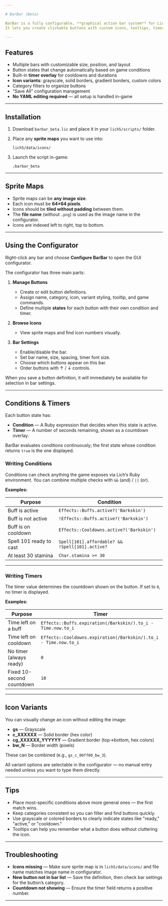 ```yaml
---

# BarBar (Beta)

BarBar is a fully configurable, **graphical action bar system** for Lich5.
It lets you create clickable buttons with custom icons, tooltips, timers, and state-based visuals — all set up through an **in-game GUI configurator**.

---
```


## Features

* Multiple bars with customizable size, position, and layout
* Button states that change automatically based on game conditions
* Built-in **timer overlay** for cooldowns and durations
* **Icon variants**: grayscale, solid borders, gradient borders, custom colors
* Category filters to organize buttons
* “Save All” configuration management
* **No YAML editing required** — all setup is handled in-game

---

## Installation

1. Download `barbar_beta.lic` and place it in your `lich5/scripts/` folder.
2. Place any **sprite maps** you want to use into:

   ```
   lich5/data/icons/
   ```
3. Launch the script in-game:

   ```
   ;barbar_beta
   ```

---

## Sprite Maps

* Sprite maps can be **any image size**.
* Each icon must be **64×64 pixels**.
* Icons should be **tiled without padding** between them.
* The **file name** (without `.png`) is used as the image name in the configurator.
* Icons are indexed left to right, top to bottom.

---

## Using the Configurator

Right-click any bar and choose **Configure BarBar** to open the GUI configurator.

The configurator has three main parts:

1. **Manage Buttons**

   * Create or edit button definitions.
   * Assign name, category, icon, variant styling, tooltip, and game commands.
   * Define multiple **states** for each button with their own condition and timer.

2. **Browse Icons**

   * View sprite maps and find icon numbers visually.

3. **Bar Settings**

   * Enable/disable the bar.
   * Set bar name, size, spacing, timer font size.
   * Choose which buttons appear on this bar.
   * Order buttons with ↑ / ↓ controls.

When you save a button definition, it will immediately be available for selection in bar settings.

---

## Conditions & Timers

Each button state has:

* **Condition** — A Ruby expression that decides when this state is active.
* **Timer** — A number of seconds remaining, shown as a countdown overlay.

BarBar evaluates conditions continuously; the first state whose condition returns `true` is the one displayed.

### Writing Conditions

Conditions can check anything the game exposes via Lich’s Ruby environment.
You can combine multiple checks with `&&` (and) / `||` (or).

**Examples:**

| Purpose                 | Condition                                       |
| ----------------------- | ----------------------------------------------- |
| Buff is active          | `Effects::Buffs.active?('Barkskin')`            |
| Buff is not active      | `!Effects::Buffs.active?('Barkskin')`           |
| Buff is on cooldown     | `Effects::Cooldowns.active?('Barkskin')`        |
| Spell 101 ready to cast | `Spell[101].affordable? && !Spell[101].active?` |
| At least 30 stamina     | `Char.stamina >= 30`                            |

---

### Writing Timers

The timer value determines the countdown shown on the button.
If set to `0`, no timer is displayed.

**Examples:**

| Purpose                   | Timer                                                            |
| ------------------------- | ---------------------------------------------------------------- |
| Time left on a buff       | `Effects::Buffs.expiration(/Barkskin/).to_i - Time.now.to_i`     |
| Time left on cooldown     | `Effects::Cooldowns.expiration(/Barkskin/).to_i - Time.now.to_i` |
| No timer (always ready)   | `0`                                                              |
| Fixed 10-second countdown | `10`                                                             |

---

## Icon Variants

You can visually change an icon without editing the image:

* **gs** — Grayscale
* **c\_XXXXXX** — Solid border (hex color)
* **cg\_XXXXXX\_YYYYYY** — Gradient border (top→bottom, hex colors)
* **bw\_N** — Border width (pixels)

These can be combined (e.g., `gs_c_00ff00_bw_3`).

All variant options are selectable in the configurator — no manual entry needed unless you want to type them directly.

---

## Tips

* Place most-specific conditions above more general ones — the first match wins.
* Keep categories consistent so you can filter and find buttons quickly.
* Use grayscale or colored borders to clearly indicate states like "ready," "active," or "cooldown."
* Tooltips can help you remember what a button does without cluttering the icon.

---

## Troubleshooting

* **Icons missing** — Make sure sprite map is in `lich5/data/icons/` and file name matches image name in configurator.
* **New button not in bar list** — Save the definition, then check bar settings for the button’s category.
* **Countdown not showing** — Ensure the timer field returns a positive number.

---
